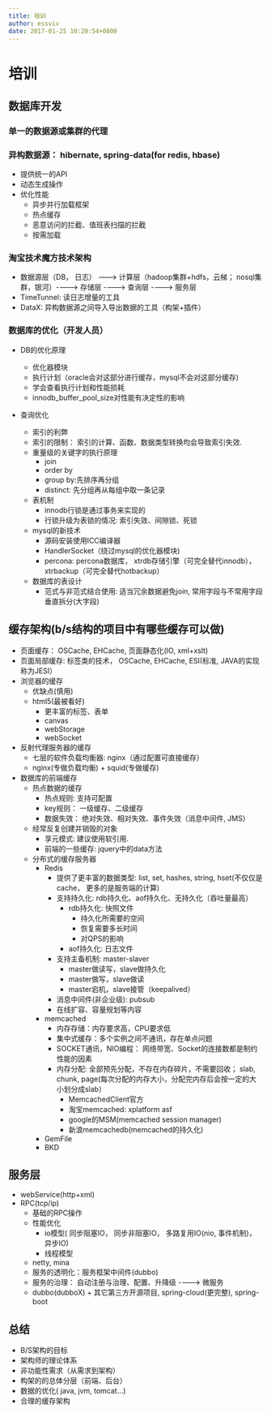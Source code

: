 ```yaml
---
title: 培训
author: essviv
date: 2017-01-25 10:20:54+0800
---
```


# 培训

## 数据库开发

### 单一的数据源或集群的代理

### 异构数据源： hibernate, spring-data(for redis, hbase)

* 提供统一的API
* 动态生成操作
* 优化性能
	* 异步并行加载框架
	* 热点缓存
	* 恶意访问的拦截、值班表扫描的拦截
	* 按需加载
	

### 淘宝技术魔方技术架构
*  数据源层（DB， 日志） --->   计算层（hadoop集群+hdfs，云梯； nosql集群，银河）----> 存储层 ----> 查询层  ----> 服务层
*  TimeTunnel: 读日志增量的工具
*  DataX: 异构数据源之间导入导出数据的工具（构架+插件）

### 数据库的优化（开发人员）
* DB的优化原理
	* 优化器模块
	* 执行计划（oracle会对这部分进行缓存，mysql不会对这部分缓存)
	* 学会查看执行计划和性能损耗
	* innodb_buffer_pool_size对性能有决定性的影响
	
* 查询优化
	* 索引的利弊
	* 索引的限制： 索引的计算、函数、数据类型转换均会导致索引失效.
	* 重量级的关键字的执行原理
		* join
		* order by
		* group by:先排序再分组
		* distinct: 先分组再从每组中取一条记录
	* 表机制
		* innodb行锁是通过事务来实现的
		* 行锁升级为表锁的情况: 索引失效、间隙锁、死锁
	* mysql的新技术
		* 源码安装使用ICC编译器
		* HandlerSocket（绕过mysql的优化器模块)
		* percona: percona数据库， xtrdb存储引擎（可完全替代innodb）， xtrbackup（可完全替代hotbackup）
	* 数据库的表设计
		* 范式与非范式结合使用: 适当冗余数据避免join, 常用字段与不常用字段垂直拆分(大字段)
## 缓存架构(b/s结构的项目中有哪些缓存可以做)
* 页面缓存： OSCache, EHCache, 页面静态化(IO, xml+xslt)
* 页面局部缓存: 标签类的技术， OSCache, EHCache, ESI(标准, JAVA的实现称为JESI）
* 浏览器的缓存
	* 优缺点(慎用)
	* html5(最被看好)
		* 更丰富的标签、表单
		* canvas
		* webStorage
		* webSocket
* 反射代理服务器的缓存
	* 七层的软件负载均衡器: nginx（通过配置可直接缓存）
	* nginx(专做负载均衡) + squid(专做缓存)
* 数据库的前端缓存
	* 热点数据的缓存
		* 热点规则: 支持可配置
		* key规则： 一级缓存、二级缓存
		* 数据失效： 绝对失效、相对失效、事件失效（消息中间件, JMS）
	* 经常反复创建并销毁的对象
		* 享元模式: 建议使用软引用.
		* 前端的一些缓存: jquery中的data方法
	* 分布式的缓存服务器
		* Redis
			* 提供了更丰富的数据类型: list, set, hashes, string, hset(不仅仅是cache， 更多的是服务端的计算) 
			* 支持持久化: rdb持久化、aof持久化、无持久化（吞吐量最高）
				* rdb持久化: 快照文件
					* 持久化所需要的空间
					* 恢复需要多长时间
					* 对QPS的影响
				* aof持久化: 日志文件
			* 支持主备机制: master-slaver
				* master做读写，slave做持久化
				* master做写，slave做读
				* master宕机，slave接管（keepalived）
			* 消息中间件(非企业级): pubsub
			* 在线扩容、容量规划等内容
		* memcached
			* 内存存储：内存要求高，CPU要求低
			* 集中式缓存：多个实例之间不通讯，存在单点问题
			* SOCKET通讯，NIO编程： 网络带宽、Socket的连接数都是制约性能的因素
			* 内存分配: 全部预先分配，不存在内存碎片，不需要回收； slab, chunk, page(每次分配的内存大小，分配完内存后会按一定的大小划分成slab）
				* MemcachedClient官方
				* 淘宝memcached: xplatform asf
				* google的MSM(memcached session manager)
				* 新浪memcachedb(memcached的持久化)
		* GemFile
		* BKD
## 服务层
* webService(http+xml)
* RPC(tcp/ip)
	* 基础的RPC操作
	* 性能优化
		* io模型( 同步阻塞IO， 同步非阻塞IO， 多路复用IO(nio, 事件机制)， 异步IO)
		* 线程模型
	* netty, mina
	* 服务的透明化：服务框架中间件(dubbo)
	* 服务的治理： 自动注册与治理、配置、升降级 ----> 微服务
	* dubbo(dubboX) + 其它第三方开源项目, spring-cloud(更完整), spring-boot
## 总结
* B/S架构的目标
* 架构师的理论体系
* 非功能性需求（从需求到架构）
* 构架的的总体分层（前端、后台）
* 数据的优化( java, jvm, tomcat…)
* 合理的缓存架构